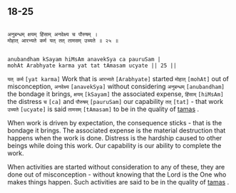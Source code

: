 ## 18-25


```shloka-sa

अनुबन्धम् क्षयम् हिंसाम् अनवेक्ष्य च पौरुषम् ।
मोहात् आरभ्यते कर्म यत् तत् तामसम् उच्यते ॥ २५ ॥

```
```shloka-sa-hk

anubandham kSayam hiMsAm anavekSya ca pauruSam |
mohAt Arabhyate karma yat tat tAmasam ucyate || 25 ||

```
`यत् कर्म` `[yat karma]` Work that is `आरभ्यते` `[Arabhyate]` started `मोहात्` `[mohAt]` out of misconception, `अनवेक्ष्य` `[anavekSya]` without considering `अनुबन्धम्` `[anubandham]` the bondage it brings, `क्षयम्` `[kSayam]` the associated expense, `हिंसाम्` `[hiMsAm]` the distress `च` `[ca]` and `पौरुषम्` `[pauruSam]` our capability `तत्` `[tat]` - that work `उच्यते` `[ucyate]` is said `तामसम्` `[tAmasam]` to be in the quality of 
[tamas](tamas)
.

When work is driven by expectation, the consequence sticks - that is the bondage it brings. The associated expense is the material destruction that happens when the work is done. Distress is the hardship caused to other beings while doing this work. Our capability is our ability to complete the work. 

When activities are started without consideration to any of these, they are done out of misconception - without knowing that the Lord is the One who makes things happen. Such activities are said to be in the quality of 
[tamas](tamas)
.


